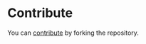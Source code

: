 # Contribute

You can <a href="https://docs.github.com/en/get-started/quickstart/contributing-to-projects">contribute</a> by forking the repository.